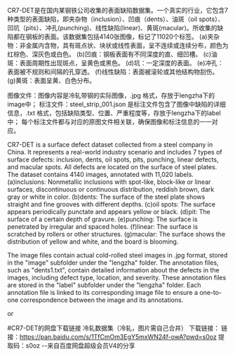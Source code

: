 CR7-DET是在国内某钢铁公司收集的表面缺陷数据集。一个真实的行业，它包含7种类型的表面缺陷，即夹杂物（inclusion）、凹痕（dents）、油斑（oil spots）、凹坑（pits）、冲孔(punching)、线性缺陷(linear)、黄斑(macular)。所收集的缺陷都在钢板的表面。该数据集包括4140张图像，标记了11020个标签。
(a)夹杂物：非金属内含物，具有斑点状、块状或线性表面，呈不连续或连续分布，颜色为红棕色、深灰色或白色。
(b)凹痕：钢板表面有不同深度的直、细凹槽。
(c)油斑：表面周期性出现斑点，呈黄色或黑色。
(d)坑：一定深度的表面。
(e)冲孔：表面被不规则和间隔的孔穿透。
(f)线性缺陷：表面被滚轮或其他结构物刮伤。
(g)黄斑：表面呈黄、白色分布。

图像文件：图像内容是冷轧带钢的实际图像，.jpg 格式，存放于lengzha下的image中；
标注文件：steel_strip_001.json 是标注文件包含了图像中缺陷的详细信息，.txt 格式，包括缺陷类型、位置、严重程度等，存放于lengzha下的label中；
每个标注文件都与对应的原图文件相关联，确保图像和标注信息的一一对应。

CR7-DET is a surface defect dataset collected from a steel company in China. It represents a real-world industry scenario and includes 7 types of surface defects: inclusion, dents, oil spots, pits, punching, linear defects, and macular spots. All defects are located on the surface of steel plates. The dataset contains 4140 images, annotated with 11,020 labels.
(a)inclusions: Nonmetallic inclusions with spot-like, block-like or linear surfaces, discontinuous or continuous distribution, reddish brown, dark gray or white in color. 
(b)dents: The surface of the steel plate shows straight and fine grooves with different depths. 
(c)oil spots: The surface appears periodically punctate and appears yellow or black. 
(d)pit: The surface of a certain depth of gravure.
(e)punching: The surface is penetrated by irregular and spaced holes. 
(f)linear: The surface is scratched by rollers or other structures. 
(g)macular: The surface shows the distribution of yellow and white, and the board is blooming.

The image files contain actual cold-rolled steel images in .jpg format, stored in the "image" subfolder under the "lengzha" folder. 
The annotation files, such as "dents1.txt", contain detailed information about the defects in the images, including defect type, location, and severity. These annotation files are stored in the "label" subfolder under the "lengzha" folder. 
Each annotation file is linked to its corresponding image file to ensure a one-to-one correspondence between the image and its annotations.

or

#CR7-DET的网盘下载链接
冷轧数据集（冷轧，图片需自己合并）
下载链接：
链接：https://pan.baidu.com/s/1TfCmOm3EgY5mxWN24f-owA?pwd=s0oz 
提取码：s0oz 
--来自百度网盘超级会员V4的分享
